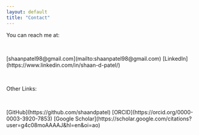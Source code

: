 ```yaml
---
layout: default
title: "Contact"
---
```


You can reach me at:
<p>&nbsp;</p>
[shaanpatel98@gmail.com](mailto:shaanpatel98@gmail.com)  
[LinkedIn](https://www.linkedin.com/in/shaan-d-patel/)  
<p>&nbsp;</p>
Other Links:
<p>&nbsp;</p>
[GitHub](https://github.com/shaandpatel)  
[ORCID](https://orcid.org/0000-0003-3920-7853)    
[Google Scholar](https://scholar.google.com/citations?user=g4c08moAAAAJ&hl=en&oi=ao)
